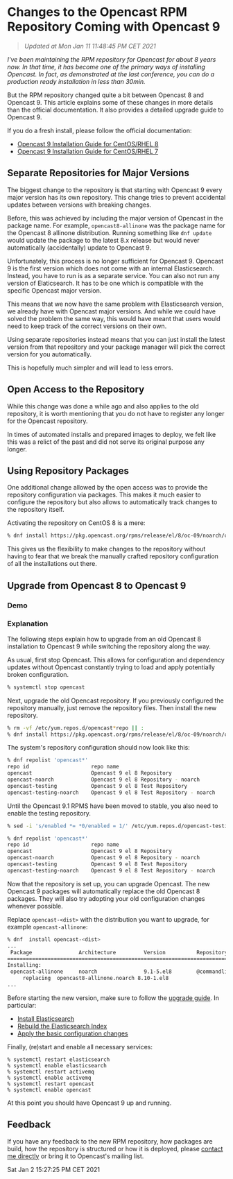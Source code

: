 Changes to the Opencast RPM Repository Coming with Opencast 9
=============================================================

> _Updated at Mon Jan 11 11:48:45 PM CET 2021_


*I've been maintaining the RPM repository for Opencast for about 8 years now.
In that time, it has become one of the primary ways of installing Opencast.
In fact, as demonstrated at the last conference, you can do a production ready installation in less than 30min.*

But the RPM repository changed quite a bit between Opencast 8 and Opencast 9.
This article explains some of these changes in more details than the official documentation.
It also provides a detailed upgrade guide to Opencast 9.

If you do a fresh install, please follow the official documentation:

- [Opencast 9 Installation Guide for CentOS/RHEL 8](https://docs.opencast.org/r/9.x/admin/installation/rpm-el8/)
- [Opencast 9 Installation Guide for CentOS/RHEL 7](https://docs.opencast.org/r/9.x/admin/installation/rpm-el7/)


Separate Repositories for Major Versions
----------------------------------------

The biggest change to the repository is that starting with Opencast 9 every major version has its own repository.
This change tries to prevent accidental updates between versions with breaking changes.

Before, this was achieved by including the major version of Opencast in the package name.
For example, `opencast8-allinone` was the package name for the Opencast 8 allinone distribution.
Running something like `dnf update` would update the package to the latest 8.x release
but would never automatically (accidentally) update to Opencast 9.

Unfortunately, this process is no longer sufficient for Opencast 9.
Opencast 9 is the first version which does not come with an internal Elasticsearch.
Instead, you have to run is as a separate service.
You can also not run any version of Elaticsearch.
It has to be one which is compatible with the specific Opencast major version.

This means that we now have the same problem with Elasticsearch version, we already have with Opencast major versions.
And while we could have solved the problem the same way,
this would have meant that users would need to keep track of the correct versions on their own.

Using separate repositories instead means that you can just install the latest version from that repository
and your package manager will pick the correct version for you automatically.

This is hopefully much simpler and will lead to less errors.


Open Access to the Repository
-----------------------------

While this change was done a while ago and also applies to the old repository,
it is worth mentioning that you do not have to register any longer for the Opencast repository.

In times of automated installs and prepared images to deploy, we felt like this was a relict of the past
and did not serve its original purpose any longer.


Using Repository Packages
-------------------------


One additional change allowed by the open access was to provide the repository configuration via packages.
This makes it much easier to configure the repository but also allows to automatically track changes to the repository itself.

Activating the repository on CentOS 8 is a mere:

```sh
% dnf install https://pkg.opencast.org/rpms/release/el/8/oc-09/noarch/opencast-repository-9-0-1.el8.noarch.rpm
```

This gives us the flexibility to make changes to the repository
without having to fear that we break the manually crafted repository configuration of all the installations out there.


Upgrade from Opencast 8 to Opencast 9
-------------------------------------

### Demo

<script id="asciicast-384646" src="https://asciinema.org/a/384646.js" async></script>


### Explanation

The following steps explain how to upgrade from an old Opencast 8 installation to Opencast 9
while switching the repository along the way.


As usual, first stop Opencast.
This allows for configuration and dependency updates without Opencast constantly trying to load and apply potentially broken configuration.

```sh
% systemctl stop opencast
```

Next, upgrade the old Opencast repository.
If you previously configured the repository manually, just remove the repository files.
Then install the new repository.

```sh
% rm -vf /etc/yum.repos.d/opencast*repo || :
% dnf install https://pkg.opencast.org/rpms/release/el/8/oc-09/noarch/opencast-repository-9-1.el8.noarch.rpm
```

The system's repository configuration should now look like this:

```sh
% dnf repolist 'opencast*'
repo id                    repo name                                   status
opencast                   Opencast 9 el 8 Repository                  enabled
opencast-noarch            Opencast 9 el 8 Repository - noarch         enabled
opencast-testing           Opencast 9 el 8 Test Repository             disabled
opencast-testing-noarch    Opencast 9 el 8 Test Repository - noarch    disabled
```

Until the Opencast 9.1 RPMS have been moved to stable,
you also need to enable the testing repository.

```sh
% sed -i 's/enabled *= *0/enabled = 1/' /etc/yum.repos.d/opencast-testing.repo

% dnf repolist 'opencast*'
repo id                    repo name                                   status
opencast                   Opencast 9 el 8 Repository                  enabled
opencast-noarch            Opencast 9 el 8 Repository - noarch         enabled
opencast-testing           Opencast 9 el 8 Test Repository             enabled
opencast-testing-noarch    Opencast 9 el 8 Test Repository - noarch    enabled
```

Now that the repository is set up, you can upgrade Opencast.
The new Opencast 9 packages will automatically replace the old Opencast 8 packages.
They will also try adopting your old configuration changes whenever possible.

Replace `opencast-<dist>` with the distribution you want to upgrade,
for example `opencast-allinone`:

```sh
% dnf  install opencast-<dist>
...
 Package               Architecture         Version          Repository            Size
========================================================================================
Installing:
 opencast-allinone     noarch               9.1-5.el8        @commandline         218 M
     replacing  opencast8-allinone.noarch 8.10-1.el8
...
```

Before starting the new version, make sure to follow the [upgrade guide](https://docs.opencast.org/r/9.x/admin/upgrade/).
In particular:

- [Install Elasticsearch](https://docs.opencast.org/r/9.x/admin/#installation/rpm-el8/#install-elasticsearch)
- [Rebuild the Elasticsearch Index](https://docs.opencast.org/r/9.x/admin/upgrade/#rebuild-the-elasticsearch-indexes)
- [Apply the basic configuration changes](https://docs.opencast.org/r/9.x/admin/configuration/basic/)


Finally, (re)start and enable all necessary services:

```
% systemctl restart elasticsearch
% systemctl enable elasticsearch
% systemctl restart activemq
% systemctl enable activemq
% systemctl restart opencast
% systemctl enable opencast
```

At this point you should have Opencast 9 up and running.


Feedback
--------

If you have any feedback to the new RPM repository, how packages are build, how the repository is structured or how it is deployed,
please [contact me directly](mailto:opencast@lkiesow.de) or bring it to Opencast's mailing list.

<time>Sat Jan  2 15:27:25 PM CET 2021</time>
